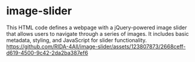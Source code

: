 # image-slider
This HTML code defines a webpage with a jQuery-powered image slider that allows users to navigate through a series of images. It includes basic metadata, styling, and JavaScript for slider functionality.
https://github.com/RIDA-4All/image-slider/assets/123807873/2668ceff-d619-4500-9c42-2da2ba387ef6

